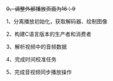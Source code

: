 ~~0、调整外部播放页面为16：9~~

1、分离播放初始化，获取解码器、绘制图像

2、构建C语言版本的生产者和消费者

3、解析视频中的音频数据

4、完成时间校准任务

5、完成音视频同步播放操作

